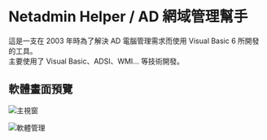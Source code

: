# Netadmin Helper / AD 網域管理幫手

這是一支在 2003 年時為了解決 AD 電腦管理需求而使用 Visual Basic 6 所開發的工具。  
主要使用了 Visual Basic、ADSI、WMI... 等技術開發。  

  
  
  
  
## 軟體畫面預覽  

![主視窗](https://raw.githubusercontent.com/jasoncheng7115/netadminhelper/master/images/netadmin3.png)


![軟體管理](https://raw.githubusercontent.com/jasoncheng7115/netadminhelper/master/images/netadmin2.png)





